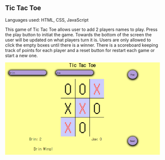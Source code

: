 ## Tic Tac Toe
Languages used: HTML, CSS, JavaScript

This game of Tic Tac Toe allows user to add 2 players names to play. Press the play button to initiat the game. Towards the bottom of the screen the user will be updated on what players turn it is. Users are only allowed to click the empty boxes until there is a winner. There is a scoreboard keeping track of points for each player and a reset button for restart each game or start a new one.

![Screenshot](ticTacToe.png)

